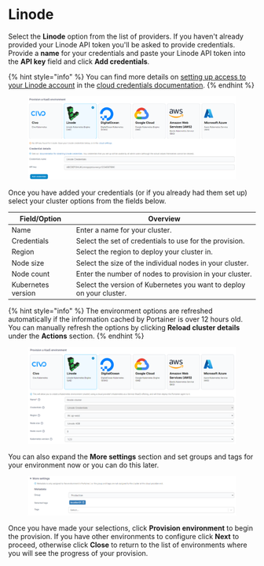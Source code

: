 # Linode

Select the **Linode** option from the list of providers. If you haven't already provided your Linode API token you'll be asked to provide credentials. Provide a **name** for your credentials and paste your Linode API token into the **API key** field and click **Add credentials**.

{% hint style="info" %}
You can find more details on [setting up access to your Linode account](../../../admin/settings/cloud/linode.md) in the [cloud credentials documentation](../../../admin/settings/cloud/).
{% endhint %}

<figure><img src="../../../.gitbook/assets/2.15-kaas-creds-linode.png" alt=""><figcaption></figcaption></figure>

Once you have added your credentials (or if you already had them set up) select your cluster options from the fields below.

| Field/Option       | Overview                                                             |
| ------------------ | -------------------------------------------------------------------- |
| Name               | Enter a name for your cluster.                                       |
| Credentials        | Select the set of credentials to use for the provision.              |
| Region             | Select the region to deploy your cluster in.                         |
| Node size          | Select the size of the individual nodes in your cluster.             |
| Node count         | Enter the number of nodes to provision in your cluster.              |
| Kubernetes version | Select the version of Kubernetes you want to deploy on your cluster. |

{% hint style="info" %}
The environment options are refreshed automatically if the information cached by Portainer is over 12 hours old. You can manually refresh the options by clicking **Reload cluster details** under the **Actions** section.
{% endhint %}

<figure><img src="../../../.gitbook/assets/2.15-kaas-provision-linode.png" alt=""><figcaption></figcaption></figure>

You can also expand the **More settings** section and set groups and tags for your environment now or you can do this later.

<figure><img src="../../../.gitbook/assets/2.15-kaas-provision-moresettings.png" alt=""><figcaption></figcaption></figure>

Once you have made your selections, click **Provision environment** to begin the provision. If you have other environments to configure click **Next** to proceed, otherwise click **Close** to return to the list of environments where you will see the progress of your provision.
